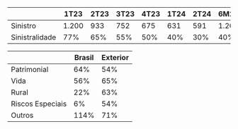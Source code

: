 | |1T23|2T23|3T23|4T23|1T24|2T24|6M23|6M24|
|---|---|---|---|---|---|---|---|---|
|Sinistro|1.200|933|752|675|631|591|1.204|1.685|
|Sinistralidade|77%|65%|55%|50%|40%|30%|40%|60%|

| |Brasil|Exterior|
|---|---|---|
|Patrimonial|64%|54%|
|Vida|56%|65%|
|Rural|22%|63%|
|Riscos Especiais|6%|54%|
|Outros|114%|71%|